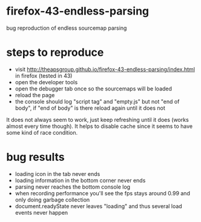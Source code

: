 # firefox-43-endless-parsing
bug reproduction of endless sourcemap parsing

# steps to reproduce
- visit http://theapsgroup.github.io/firefox-43-endless-parsing/index.html in firefox (tested in 43)
- open the developer tools
- open the debugger tab once so the sourcemaps will be loaded
- reload the page
- the console should log "script tag" and "empty.js" but not "end of body", if "end of body" is there reload again until it does not

It does not always seem to work, just keep refreshing until it does (works almost every time though).
It helps to disable cache since it seems to have some kind of race condition.

# bug results
- loading icon in the tab never ends
- loading information in the bottom corner never ends
- parsing never reaches the bottom console log
- when recording performance you'll see the fps stays around 0.99 and only doing garbage collection
- document.readyState never leaves "loading" and thus several load events never happen
